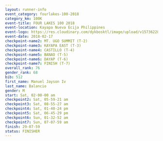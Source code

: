 ```yaml
---
layout: runner-info 
event_category: fourlakes-100-2018 
category_km: 100K 
event-title: FOUR LAKES 100 2018 
event-location: Kayapa Nueva Ecija Philippines 
event-logo: https://res.cloudinary.com/dykbosktl/image/upload/v1573622832/Logo/logo_1_hdutmh.jpg 
event-date: 2018-02-17 
checkpoint-name2: MT. UGO SUMMIT (T-2) 
checkpoint-name3: KAYAPA EAST (T-3) 
checkpoint-name4: CASTILLO (T-4) 
checkpoint-name5: BANAO (T-5) 
checkpoint-name6: DAYAP (T-6) 
checkpoint-name7: FINISH (T-7) 
overall_rank: 76
gender_rank: 68
bib: 512
first_name: Manuel Jayson Iv
last_name: Balancio
gender: M
start: Sat, 02-00-00 am
checkpoint2: Sat, 05-59-21 am
checkpoint3: Sat, 08-55-27 am
checkpoint4: Sat, 01-40-24 pm
checkpoint5: Sat, 06-45-29 pm
checkpoint6: Sun, 01-32-52 am
checkpoint7: Sun, 07-07-59 am
finish: 29-07-59
status: FINISHER
---
```


